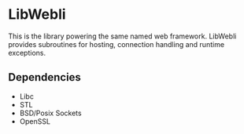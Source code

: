 # LibWebli

This is the library powering the same named web framework. LibWebli provides subroutines for hosting, connection handling and runtime exceptions.


## Dependencies

- Libc
- STL
- BSD/Posix Sockets
- OpenSSL


